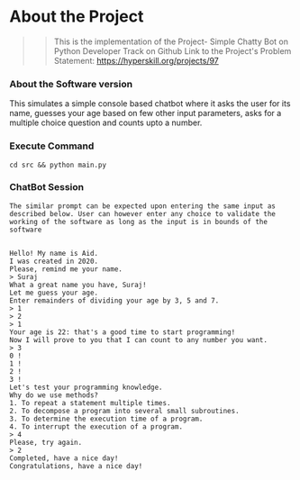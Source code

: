 # About the Project
> > This is the implementation of the Project- Simple Chatty Bot on Python Developer Track on Github
    Link to the Project's Problem Statement: https://hyperskill.org/projects/97
### About the Software version
This simulates a simple console based chatbot where it asks the user for its name, guesses your age based on few other input parameters, asks for a multiple choice question and counts upto a number.
### Execute Command
```cd src && python main.py```
### ChatBot Session
```The similar prompt can be expected upon entering the same input as described below. User can however enter any choice to validate the working of the software as long as the input is in bounds of the software```

<pre><code class="language-no-highlight">
Hello! My name is Aid.
I was created in 2020.
Please, remind me your name.
> Suraj
What a great name you have, Suraj!
Let me guess your age.
Enter remainders of dividing your age by 3, 5 and 7.
> 1 
> 2
> 1
Your age is 22: that's a good time to start programming!
Now I will prove to you that I can count to any number you want.
> 3
0 !
1 !
2 !
3 !
Let's test your programming knowledge.
Why do we use methods?
1. To repeat a statement multiple times.
2. To decompose a program into several small subroutines.
3. To determine the execution time of a program.
4. To interrupt the execution of a program.
> 4
Please, try again.
> 2
Completed, have a nice day!
Congratulations, have a nice day!
</code></pre>
